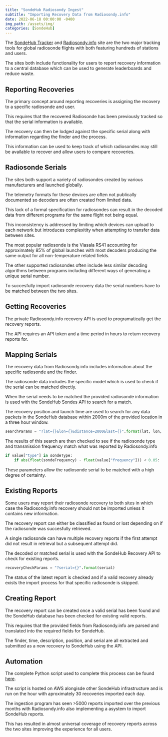 ```yaml
---
title: "SondeHub Radiosondy Ingest"
subtitle: "Importing Recovery Data from Radiosondy.info"
date: 2022-06-18 00:00:00 -0400
img_path: /assets/img/
categories: [SondeHub]
---
```


<link rel="stylesheet" href="https://cdnjs.cloudflare.com/ajax/libs/swagger-ui/4.11.1/swagger-ui.css">
<script type="text/javascript" language="javascript" src="https://cdnjs.cloudflare.com/ajax/libs/swagger-ui/4.11.1/swagger-ui-bundle.js"></script>

<style>
   .swagger-ui .wrapper {
      padding: 0px!important;
   }
   .swagger-ui .wrapper .col-12 {
      padding: 0px!important;
   }
   .swagger-ui .opblock .opblock-summary-path {
      max-width: 100%!important;
   }
   @media (max-width: 768px) {
      .swagger-ui .opblock-body select {
         min-width: 40%!important;
      }
   }
   .swagger-ui a.nostyle, .swagger-ui a.nostyle:visited, .swagger-ui .responses-inner h4, .swagger-ui .responses-inner h5, .swagger-ui .opblock .opblock-section-header h4, .swagger-ui .opblock .opblock-section-header>label {
      color: var(--heading-color)!important;
   }
   .swagger-ui .opblock-description-wrapper p, .swagger-ui .opblock-external-docs-wrapper p, .swagger-ui .opblock-title_normal p, .swagger-ui table thead tr td, .swagger-ui table thead tr th, .swagger-ui .opblock .opblock-summary-description, .swagger-ui .response-col_status, .swagger-ui .markdown p, .swagger-ui .btn, .swagger-ui .parameter__name, .swagger-ui .parameter__type, .swagger-ui .parameter__extension, .swagger-ui .parameter__in {
      color: var(--text-color)!important;
   }
   .swagger-ui .opblock .opblock-section-header {
      background-color: var(--btn-box-shadow)!important;
   }
</style>

The <a href="https://sondehub.org/" target="_blank">SondeHub Tracker</a> and <a href="https://radiosondy.info/" target="_blank">Radiosondy.info</a> site are the two major tracking tools for global radiosonde flights with both featuring hundreds of stations and users.

The sites both include functionality for users to report recovery information to a central database which can be used to generate leaderboards and reduce waste.

<h2>Reporting Recoveries</h2>

The primary concept around reporting recoveries is assigning the recovery to a specific radiosonde and user.

This requires that the recovered Radiosonde has been previously tracked so that the serial information is available.

The recovery can then be lodged against the specific serial along with information regarding the finder and the process.

This information can be used to keep track of which radiosondes may still be available to recover and allow users to compare recoveries.

<h2>Radiosonde Serials</h2>

The sites both support a variety of radiosondes created by various manufacturers and launched globally.

The telemetry formats for these devices are often not publically documented so decoders are often created from limited data.

This lack of a formal specification for radiosondes can result in the decoded data from different programs for the same flight not being equal.

This inconsistency is addressed by limiting which devices can upload to each network but introduces complexitity when attempting to transfer data between sites.

The most popular radiosonde is the Viasala RS41 accounting for approximately 85% of global launches with most decoders producing the same output for all non-temperature related fields.

The other supported radiosondes often include less similar decoding algorithms between programs including different ways of generating a unique serial number.

To succesfully import radiosonde recovery data the serial numbers have to be matched between the two sites.

<h2>Getting Recoveries</h2>

The private Radiosondy.info recovery API is used to programatically get the recovery reports.

The API requires an API token and a time period in hours to return recovery reports for.

<div id="OpenAPI0"></div>

<script>
   const paths0 = {
      "/sonde-logs": {
         "get": {
            "tags": [
               "Radiosondy.info Recovered"
            ],
            "summary": "Radiosondy.info Recovered",
            "description": "Request recovery reports from Radiosondy.info..",
            "parameters": [
               {
                  "in": "query",
                  "name": "token",
                  "type": "string",
                  "description": "API token used to grant access to API"
               },
               {
                  "in": "query",
                  "name": "period",
                  "type": "number",
                  "description": "Time in hours to retrieve recovery reports"
               }
            ],
            "responses": {
               "200": {
                  "description": "Returns a dictionary with a list of recovery reports"
               }
            },
         }
      }
   };

   const spec1 = {
      'swagger': '2.0',
      'paths': paths0,
      'host': 'radiosondy.info/api/v1'
   };

   SwaggerUIBundle({
      spec: spec0,
      domNode: document.querySelector('#OpenAPI1')
   })
</script>

<h2>Mapping Serials</h2>

The recovery data from Radiosondy.info includes information about the specific radiosonde and the finder.

The radiosonde data includes the specific model which is used to check if the serial can be matched directly.

When the serial needs to be matched the provided radiosonde information is used with the SondeHub Sondes API to search for a match.

The recovery position and launch time are used to search for any data packets in the SondeHub database within 2000m of the provided location in a three hour window.

```python
searchParams = "?lat={}&lon={}&distance=2000&last={}".format(lat, lon, searchSeconds)
```

The results of this search are then checked to see if the radiosonde type and transmission frequency match what was reported by Radiosondy.info

```python
if value["type"] in sondeType:
    if abs(float(sondeFrequency) - float(value["frequency"])) < 0.05:
```

These parameters allow the radiosonde serial to be matched with a high degree of certainty.

<div id="OpenAPI1"></div>

<script>
   const paths1 = {
      "/sondes": {
         "get": {
            "tags": [
               "SondeHub Sondes"
            ],
            "summary": "SondeHub Sondes",
            "description": "Request latest sonde data indexed by serial number, with options for position/distance based-filtering.",
            "parameters": [
               {
                  "in": "query",
                  "name": "lat",
                  "type": "number",
                  "description": "Latitude - if specified, lon and distance are required. Eg: -34.9285"
               },
               {
                  "in": "query",
                  "name": "lon",
                  "type": "number",
                  "description": "Longitude - if specified, lat and distance are required Eg: 138.6007"
               },
               {
                  "in": "query",
                  "name": "distance",
                  "type": "number",
                  "description": "Distance in meters - if specified, lat and lon are required"
               },
               {
                  "in": "query",
                  "name": "last",
                  "type": "number",
                  "description": "How far back to search in seconds. Defaults to 24hrs"
               }
            ],
            "responses": {
               "200": {
                  "description": "Returns a dictionary keyed by serial number of a dictionary of times with SondeHub Telemetry values"
               }
            },
         }
      }
   };

   const spec1 = {
      'swagger': '2.0',
      'paths': paths1,
      'host': 'api.v2.sondehub.org'
   };

   SwaggerUIBundle({
      spec: spec1,
      domNode: document.querySelector('#OpenAPI1')
   })
</script>

<h2>Existing Reports</h2>

Some users may report their radiosonde recovery to both sites in which case the Radiosondy.info recovery should not be imported unless it contains new information.

The recovery report can either be classified as found or lost depending on if the radiosonde was succesfully retrieved.

A single radiosonde can have multiple recovery reports if the first attempt did not result in retrieval but a subsequent attempt did.

The decoded or matched serial is used with the SondeHub Recovery API to check for existing reports.

```python
recoveryCheckParams = "?serial={}".format(serial)
```

The status of the latest report is checked and if a valid recovery already exists the import process for that specific radiosonde is skipped.

<div id="OpenAPI2"></div>

<script>
   const paths2 = {
      "/recovered": {
         "get": {
            "tags": [
               "SondeHub Recovered"
            ],
            "summary": "SondeHub Recovered",
            "description": "Use this to get the recovery data.",
            "parameters": [
                {
                  "in": "query",
                  "name": "serial",
                  "type": "number",
                  "description": "radiosonde serial number (or multiple serial numbers separated by a comma) to filter on. If none provided all serials will be presented."
               },
               {
                  "in": "query",
                  "name": "lat",
                  "type": "number",
                  "description": "Latitude - if specified, lon and distance are required. Eg: -34.9285"
               },
               {
                  "in": "query",
                  "name": "lon",
                  "type": "number",
                  "description": "Longitude - if specified, lat and distance are required Eg: 138.6007"
               },
               {
                  "in": "query",
                  "name": "distance",
                  "type": "number",
                  "description": "Distance in meters - if specified, lat and lon are required"
               },
               {
                  "in": "query",
                  "name": "last",
                  "type": "number",
                  "description": "How far back to search in seconds. Defaults to 24hrs"
               }
            ],
            "responses": {
               "200": {
                  "description": "Returns a list of recovery objects"
               }
            },
         }
      }
   };

   const spec1 = {
      'swagger': '2.0',
      'paths': paths2,
      'host': 'api.v2.sondehub.org'
   };

   SwaggerUIBundle({
      spec: spec1,
      domNode: document.querySelector('#OpenAPI2')
   })
</script>

<h2>Creating Report</h2>

The recovery report can be created once a valid serial has been found and the SondeHub database has been checked for existing valid reports.

This requires that the provided fields from Radiosondy.info are parsed and translated into the required fields for SondeHub.

The finder, time, description, position, and serial are all extracted and submitted as a new recovery to SondeHub using the API.

<h2>Automation</h2>

The complete Python script used to complete this process can be found <a href="https://github.com/projecthorus/sondehub-infra/blob/main/lambda/recovery_ingest/__init__.py#L9" target="_blank">here</a>.

The script is hosted on AWS alongisde other SondeHub infrastructure and is run on the hour with aproximately 30 recoveries imported each day.

The ingestion program has seen >5000 reports imported over the previous months with Radiosondy.info also implementing a asystem to import SondeHub reports.

This has resulted in almost universal coverage of recovery reports across the two sites improving the experience for all users.